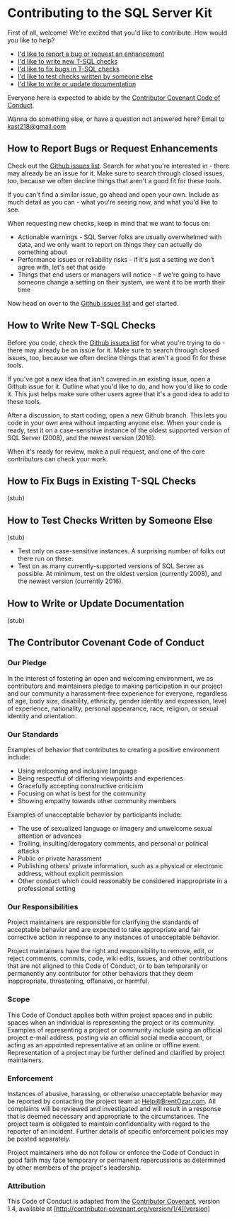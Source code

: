 # Contributing to the SQL Server Kit

First of all, welcome! We're excited that you'd like to contribute. How would you like to help?

* [I'd like to report a bug or request an enhancement](#how-to-report-bugs-or-request-enhancements)
* [I'd like to write new T-SQL checks](#how-to-write-new-t-sql-checks)
* [I'd like to fix bugs in T-SQL checks](#how-to-fix-bugs-in-existing-t-sql-checks)
* [I'd like to test checks written by someone else](#how-to-test-checks-written-by-someone-else)
* [I'd like to write or update documentation](#how-to-write-or-update-documentation)

Everyone here is expected to abide by the [Contributor Covenant Code of Conduct](#the-contributor-covenant-code-of-conduct).

Wanna do something else, or have a question not answered here? Email to kast218@gmail.com

## How to Report Bugs or Request Enhancements

Check out the [Github issues list]. Search for what you're interested in - there may already be an issue for it. Make sure to search through closed issues, too, because we often decline things that aren't a good fit for these tools.

If you can't find a similar issue, go ahead and open your own. Include as much detail as you can - what you're seeing now, and what you'd like to see.

When requesting new checks, keep in mind that we want to focus on:

* Actionable warnings - SQL Server folks are usually overwhelmed with data, and we only want to report on things they can actually do something about
* Performance issues or reliability risks - if it's just a setting we don't agree with, let's set that aside
* Things that end users or managers will notice - if we're going to have someone change a setting on their system, we want it to be worth their time

Now head on over to the [Github issues list] and get started.

## How to Write New T-SQL Checks

Before you code, check the [Github issues list] for what you're trying to do - there may already be an issue for it. Make sure to search through closed issues, too, because we often decline things that aren't a good fit for these tools.

If you've got a new idea that isn't covered in an existing issue, open a Github issue for it. Outline what you'd like to do, and how you'd like to code it. This just helps make sure other users agree that it's a good idea to add to these tools.

After a discussion, to start coding, open a new Github branch. This lets you code in your own area without impacting anyone else. When your code is ready, test it on a case-sensitive instance of the oldest supported version of SQL Server (2008), and the newest version (2016).

When it's ready for review, make a pull request, and one of the core contributors can check your work.

## How to Fix Bugs in Existing T-SQL Checks

(stub)

## How to Test Checks Written by Someone Else

(stub)

* Test only on case-sensitive instances. A surprising number of folks out there run on these.
* Test on as many currently-supported versions of SQL Server as possible. At minimum, test on the oldest version (currently 2008), and the newest version (currently 2016).

## How to Write or Update Documentation

(stub)

## The Contributor Covenant Code of Conduct

### Our Pledge

In the interest of fostering an open and welcoming environment, we as contributors and maintainers pledge to making participation in our project and our community a harassment-free experience for everyone, regardless of age, body size, disability, ethnicity, gender identity and expression, level of experience, nationality, personal appearance, race, religion, or sexual identity and orientation.

### Our Standards

Examples of behavior that contributes to creating a positive environment
include:

* Using welcoming and inclusive language
* Being respectful of differing viewpoints and experiences
* Gracefully accepting constructive criticism
* Focusing on what is best for the community
* Showing empathy towards other community members

Examples of unacceptable behavior by participants include:

* The use of sexualized language or imagery and unwelcome sexual attention or
  advances
* Trolling, insulting/derogatory comments, and personal or political attacks
* Public or private harassment
* Publishing others' private information, such as a physical or electronic
  address, without explicit permission
* Other conduct which could reasonably be considered inappropriate in a
  professional setting

### Our Responsibilities

Project maintainers are responsible for clarifying the standards of acceptable behavior and are expected to take appropriate and fair corrective action in response to any instances of unacceptable behavior.

Project maintainers have the right and responsibility to remove, edit, or reject comments, commits, code, wiki edits, issues, and other contributions that are not aligned to this Code of Conduct, or to ban temporarily or permanently any contributor for other behaviors that they deem inappropriate, threatening, offensive, or harmful.

### Scope

This Code of Conduct applies both within project spaces and in public spaces when an individual is representing the project or its community. Examples of representing a project or community include using an official project e-mail address, posting via an official social media account, or acting as an appointed representative at an online or offline event. Representation of a project may be further defined and clarified by project maintainers.

### Enforcement

Instances of abusive, harassing, or otherwise unacceptable behavior may be reported by contacting the project team at Help@BrentOzar.com. All complaints will be reviewed and investigated and will result in a response that is deemed necessary and appropriate to the circumstances. The project team is obligated to maintain confidentiality with regard to the reporter of an incident. Further details of specific enforcement policies may be posted separately.

Project maintainers who do not follow or enforce the Code of Conduct in good faith may face temporary or permanent repercussions as determined by other members of the project's leadership.

### Attribution

This Code of Conduct is adapted from the [Contributor Covenant][homepage], version 1.4,
available at [http://contributor-covenant.org/version/1/4][version]

[homepage]: http://contributor-covenant.org
[version]: http://contributor-covenant.org/version/1/4/
[Github issues list]:https://github.com/ktaranov/sqlserver-kit/issues
